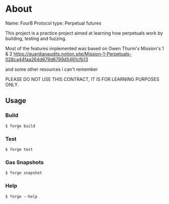 # About
Name: FourB
Protocol type: Perpetual futures

This project is a practice project aimed at learning how perpetuals work by building, testing and fuzzing.

Most of the features implemented was based on Owen Thurm's Mission's 1 & 2
https://guardianaudits.notion.site/Mission-1-Perpetuals-028ca44faa264d679d6789d5461cfb13

and some other resources i can't remember

PLEASE DO NOT USE THIS CONTRACT, IT IS FOR LEARNING PURPOSES ONLY.

## Usage

### Build

```shell
$ forge build
```

### Test

```shell
$ forge test
```

### Gas Snapshots

```shell
$ forge snapshot
```

### Help

```shell
$ forge --help
```
